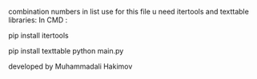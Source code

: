 combination numbers in list
use for this file u need itertools and texttable libraries:
In CMD :


pip install itertools


pip install texttable
python main.py



developed by Muhammadali Hakimov
